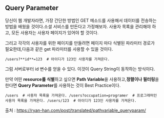 ## **Query Parameter**

당신이 웹 개발자라면, 가장 간단한 방법인 GET 메소드를 사용해서 데이터를 전송하는 방법을 배웠을 것이다.소셜 서비스를 만든다고 가정해보자. 사용자 목록을 관리해야 하고, 모든 사용자는 사용자 페이지가 있어야 할 것이다.

그리고 각각의 사용자를 위한 페이지를 만들려면 페이지 마다 식별된 파라미터 경로가 필요한데,다음과 같은 get 파라미터를 사용할 수 있을 것이다.

`/users?**id**=123  # 아이디가 123인 사용자를 가져온다.`

그럼 서버로부터 id 변수를 얻을 수 있다. 이것이 Query String이 동작하는 방식이다.

만약 어떤 **resource를 식별**하고 싶으면 **Path Variable**을 사용하고,**정렬이나 필터링**을 한다면 **Query Parameter**를 사용하는 것이 Best Practice이다.

`/users  # 사용자 목록을 가져온다.
/users?occupation=programer  # 프로그래머인 사용자 목록을 가져온다.
/users/123  # 아이디가 123인 사용자를 가져온다.`

출처 : https://ryan-han.com/post/translated/pathvariable_queryparam/
